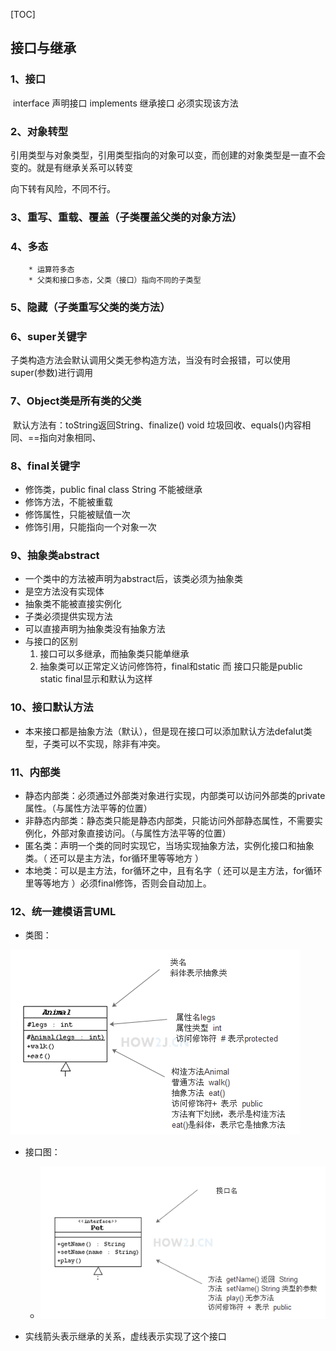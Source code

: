 [TOC] 

##  接口与继承

### 1、接口

​		interface 声明接口  implements 继承接口 必须实现该方法

### 2、对象转型

​		引用类型与对象类型，引用类型指向的对象可以变，而创建的对象类型是一直不会变的。就是有继承关系可以转变

向下转有风险，不同不行。

### 3、重写、重载、覆盖（子类覆盖父类的对象方法）

### 4、多态

		* 运算符多态
		* 父类和接口多态，父类（接口）指向不同的子类型

### 5、隐藏（子类重写父类的类方法）

### 6、super关键字

​	子类构造方法会默认调用父类无参构造方法，当没有时会报错，可以使用super(参数)进行调用

### 7、Object类是所有类的父类

​		默认方法有：toString返回String、finalize() void 垃圾回收、equals()内容相同、==指向对象相同、

### 8、final关键字

* 修饰类，public final class String 不能被继承
* 修饰方法，不能被重载
* 修饰属性，只能被赋值一次
* 修饰引用，只能指向一个对象一次

### 9、抽象类abstract

* 一个类中的方法被声明为abstract后，该类必须为抽象类
* 是空方法没有实现体
* 抽象类不能被直接实例化
* 子类必须提供实现方法
* 可以直接声明为抽象类没有抽象方法
* 与接口的区别
  1. 接口可以多继承，而抽象类只能单继承
  2. 抽象类可以正常定义访问修饰符，final和static 而 接口只能是public static final显示和默认为这样

### 10、接口默认方法

* 本来接口都是抽象方法（默认），但是现在接口可以添加默认方法defalut类型，子类可以不实现，除非有冲突。

### 11、内部类

* 静态内部类：必须通过外部类对象进行实现，内部类可以访问外部类的private属性。（与属性方法平等的位置）
* 非静态内部类：静态类只能是静态内部类，只能访问外部静态属性，不需要实例化，外部对象直接访问。（与属性方法平等的位置）
* 匿名类：声明一个类的同时实现它，当场实现抽象方法，实例化接口和抽象类。（ 还可以是主方法，for循环里等等地方 ）
* 本地类：可以是主方法，for循环之中，且有名字（ 还可以是主方法，for循环里等等地方 ）必须final修饰，否则会自动加上。

### 12、统一建模语言UML

* 类图：

![](uml图解释.png)

* 接口图：
  * ![](接口UML图.png)

* 实线箭头表示继承的关系，虚线表示实现了这个接口

